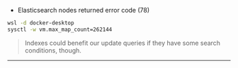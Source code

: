 - Elasticsearch nodes returned error code (78)
```bash
wsl -d docker-desktop
sysctl -w vm.max_map_count=262144
```

>Indexes could benefit our update queries if they have some search conditions, though.



****